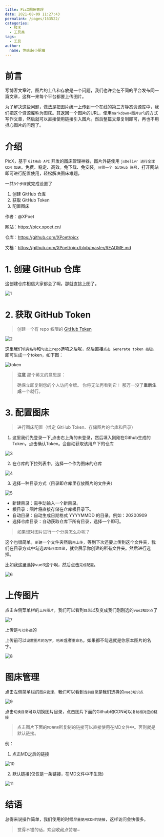```yaml
---
title: PicX图床管理
date: 2021-08-09 11:27:43
permalink: /pages/163522/
categories:
  - 技术
  - 工具类
tags:
  - 工具
author:
  name: 性感de小肥猫
---
```

# 前言
写博客文章时，图片的上传和存放是一个问题，我们也许会在不同的平台发布同一篇文章，这样一来每个平台都要上传图片。

为了解决这些问题，做法是把图片统一上传到一个在线的第三方静态资源库中，我们把这个资源库称为图床。其返回一个图片的URL，使用`markdown+图片url`的方式写作文章，然后就可以直接使用链接引入图片。然后整篇文章复制即可，再也不用担心图片的问题了。

# 介绍
PicX，基于 `GitHub API` 开发的图床管理神器，图片外链使用 `jsDelivr 进行全球 CDN 加速`。免费、稳定、高效。免下载、免安装，`只需一个 GitHub 账号`，打开网站即可进行配置使用，轻松解决图床难题。

一共`3个步骤`就完成设置了
1. 创建 GitHub 仓库
2. 获取 GitHub Token
3. 配置图床

作者：@XPoet

网站：<https://picx.xpoet.cn/>

仓库：<https://github.com/XPoet/picx>

文档：<https://github.com/XPoet/picx/blob/master/README.md>

# 1. 创建 GitHub 仓库
这创建仓库相信大家都会了啊，那就直接上图了。

![1](https://cdn.jsdelivr.net/gh/Chubby-Duner/image-hosting@master/图床/1.png)

# 2. 获取 GitHub Token
> 创建一个有 repo 权限的 [GitHub Token](https://github.com/settings/tokens/new)

![2](https://cdn.jsdelivr.net/gh/Chubby-Duner/image-hosting@master/图床/2.png)

这里我们`填完名称`和`勾选上repo`选项之后呢，然后直接`点击 Generate token 按钮`，即可生成一个token，如下图：

![token](https://cdn.jsdelivr.net/gh/Chubby-Duner/image-hosting@master/图床/token.png)

>**注意** 
>那个英文的意思是：
>
> 确保立即复制您的个人访问令牌。 你将无法再看到它！
那万一没了**重新生成**一个就行。

# 3. 配置图床
>进行图床配置（绑定 GitHub Token、存储图片的仓库和目录）
1. 这里我们先登录一下,点击右上角的未登录，然后填入刚刚在Github生成的Token，点击确认Token。会自动获取该用户下的仓库

![3](https://cdn.jsdelivr.net/gh/Chubby-Duner/image-hosting@master/图床/3.png)

2. 在仓库的下拉列表中，选择一个作为图床的仓库

![4](https://cdn.jsdelivr.net/gh/Chubby-Duner/image-hosting@master/图床/4.png)

3. 选择一种目录方式（目录即仓库里存放图片的文件夹）

![5](https://cdn.jsdelivr.net/gh/Chubby-Duner/image-hosting@master/图床/5.png)
-   新建目录：需手动输入一个新目录。
-   根目录：图片将直接存储在仓库根目录下。
-   自动目录：自动生成日期格式 YYYYMMDD 的目录。例如：20200909
-   选择仓库目录：自动获取仓库下所有目录，选择一个即可。

> 如果想对图片进行一个分类怎么办呢？

这个也很简单，`新建`一个文件夹然后`再上传`，等到下次还要上传到这个文件夹，我们在目录方式中勾选`选择仓库目录`，就会展示你创建的所有文件夹。然后进行选择。

比如我这里选择vue3这个啊，然后点击`完成配置`。

![6](https://cdn.jsdelivr.net/gh/Chubby-Duner/image-hosting@master/图床/6.png)
# 上传图片
点击左侧菜单栏的`上传图片`，我们可以看到`目录`以及变成我们刚刚选的`vue3知识点`了

![7](https://cdn.jsdelivr.net/gh/Chubby-Duner/image-hosting@master/图床/7.png)

上传是`可以多选`的

上传前可以`设置图片的名字`，`哈希`或者`重命名`，如果都不勾选就是你原本图片的名字。

![8](https://cdn.jsdelivr.net/gh/Chubby-Duner/image-hosting@master/图床/8.png)
# 图床管理
点击左侧菜单栏的`图床管理`，我们可以看到`当前目录`是我们选择的`vue3知识点`

![9](https://cdn.jsdelivr.net/gh/Chubby-Duner/image-hosting@master/图床/9.png)

点击`切换目录`可以切换图片目录，点击图片下面的Github和CDN可以`复制相对应的链接`

> 点击图片下面的`MD按钮`所复制的链接可以直接使用在MD文件中。否则就是默认链接。

例：
1. 点击MD之后的链接

![10](https://cdn.jsdelivr.net/gh/Chubby-Duner/image-hosting@master/图床/10.png)

2. 默认链接(仅仅是一条链接，在MD文件中不生效)

![11](https://cdn.jsdelivr.net/gh/Chubby-Duner/image-hosting@master/图床/11.png)
# 结语
总得来说操作简单，我们使用的时候`尽量使用CDN的链接`，这样访问会快很多。

> 觉得不错的话，欢迎收藏点赞喔~
